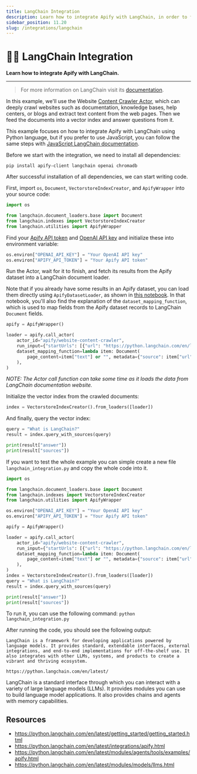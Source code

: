 ```yaml
---
title: LangChain Integration
description: Learn how to integrate Apify with LangChain, in order to feed vector databases and LLMs with data crawled from the web.
sidebar_position: 11.20
slug: /integrations/langchain
---
```


# 🦜🔗 LangChain Integration

**Learn how to integrate Apify with LangChain.**

---

> For more information on LangChain visit its [documentation](https://python.langchain.com/en/latest/index.html).

In this example, we'll use the Website [Content Crawler Actor](https://apify.com/apify/website-content-crawler), which can deeply crawl websites such as documentation, knowledge bases, help centers, or blogs and extract text content from the web pages.
Then we feed the documents into a vector index and answer questions from it.

This example focuses on how to integrate Apify with LangChain using Python language,
but if you prefer to use JavaScript, you can follow the same steps with [JavaScript LangChain documentation](https://js.langchain.com/docs/modules/indexes/document_loaders/examples/web_loaders/apify_dataset).

Before we start with the integration, we need to install all dependencies:

`pip install apify-client langchain openai chromadb`

After successful installation of all dependencies, we can start writing code.

First, import `os`, `Document`, `VectorstoreIndexCreator`, and `ApifyWrapper` into your source code:

```python
import os

from langchain.document_loaders.base import Document
from langchain.indexes import VectorstoreIndexCreator
from langchain.utilities import ApifyWrapper
```

Find your [Apify API token](https://console.apify.com/account/integrations) and [OpenAI API key](https://platform.openai.com/account/api-keys) and initialize these into environment variable:

```python
os.environ["OPENAI_API_KEY"] = "Your OpenAI API key"
os.environ["APIFY_API_TOKEN"] = "Your Apify API token"
```

Run the Actor, wait for it to finish, and fetch its results from the Apify dataset into a LangChain document loader.

Note that if you already have some results in an Apify dataset, you can load them directly using `ApifyDatasetLoader`, as shown in [this notebook](https://github.com/hwchase17/langchain/blob/fe1eb8ca5f57fcd7c566adfc01fa1266349b72f3/docs/modules/indexes/document_loaders/examples/apify_dataset.ipynb). In that notebook, you'll also find the explanation of the `dataset_mapping_function`, which is used to map fields from the Apify dataset records to LangChain `Document` fields.

```python
apify = ApifyWrapper()

loader = apify.call_actor(
    actor_id="apify/website-content-crawler",
    run_input={"startUrls": [{"url": "https://python.langchain.com/en/latest/"}], "maxCrawlPages": 10, "crawlerType": "cheerio"},
    dataset_mapping_function=lambda item: Document(
        page_content=item["text"] or "", metadata={"source": item["url"]}
    ),
)
```

_NOTE: The Actor call function can take some time as it loads the data from LangChain documentation website._

Initialize the vector index from the crawled documents:

```python
index = VectorstoreIndexCreator().from_loaders([loader])
```

And finally, query the vector index:

```python
query = "What is LangChain?"
result = index.query_with_sources(query)

print(result["answer"])
print(result["sources"])
```

If you want to test the whole example you can simple create a new file `langchain_integration.py` and copy the whole code into it.

```python
import os

from langchain.document_loaders.base import Document
from langchain.indexes import VectorstoreIndexCreator
from langchain.utilities import ApifyWrapper

os.environ["OPENAI_API_KEY"] = "Your OpenAI API key"
os.environ["APIFY_API_TOKEN"] = "Your Apify API token"

apify = ApifyWrapper()

loader = apify.call_actor(
    actor_id="apify/website-content-crawler",
    run_input={"startUrls": [{"url": "https://python.langchain.com/en/latest/"}], "maxCrawlPages": 10, "crawlerType": "cheerio"},
    dataset_mapping_function=lambda item: Document(
        page_content=item["text"] or "", metadata={"source": item["url"]}
    ),
)
index = VectorstoreIndexCreator().from_loaders([loader])
query = "What is LangChain?"
result = index.query_with_sources(query)

print(result["answer"])
print(result["sources"])
```

To run it, you can use the following command: `python langchain_integration.py`

After running the code, you should see the following output:

```text
LangChain is a framework for developing applications powered by language models. It provides standard, extendable interfaces, external integrations, and end-to-end implementations for off-the-shelf use. It also integrates with other LLMs, systems, and products to create a vibrant and thriving ecosystem.

https://python.langchain.com/en/latest/
```

LangChain is a standard interface through which you can interact with a variety of large language models (LLMs). It provides modules you can use to build language model applications. It also provides chains and agents with memory capabilities.

## Resources

- <https://python.langchain.com/en/latest/getting_started/getting_started.html>
- <https://python.langchain.com/en/latest/integrations/apify.html>
- <https://python.langchain.com/en/latest/modules/agents/tools/examples/apify.html>
- <https://python.langchain.com/en/latest/modules/models/llms.html>

